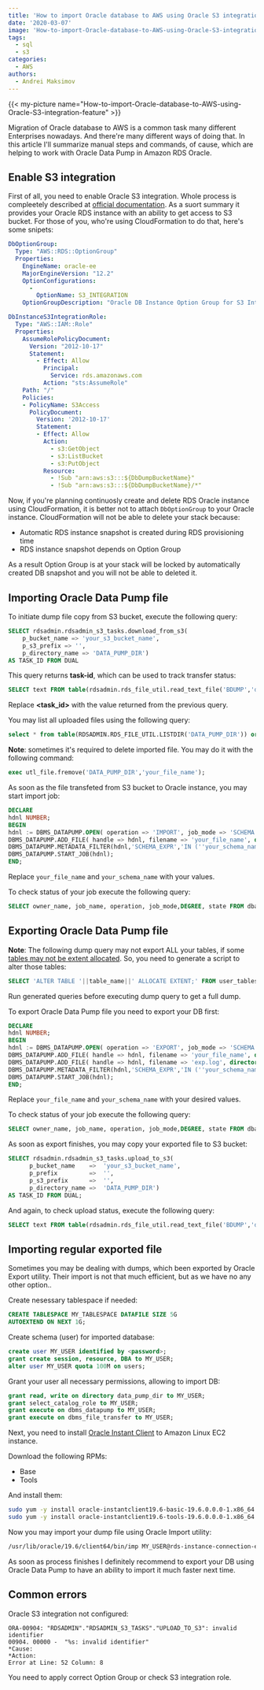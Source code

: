 ```yaml
---
title: 'How to import Oracle database to AWS using Oracle S3 integration feature'
date: '2020-03-07'
image: 'How-to-import-Oracle-database-to-AWS-using-Oracle-S3-integration-feature'
tags:
  - sql
  - s3
categories:
  - AWS
authors:
  - Andrei Maksimov
---
```


{{< my-picture name="How-to-import-Oracle-database-to-AWS-using-Oracle-S3-integration-feature" >}}

Migration of Oracle database to AWS is a common task many different Enterprises nowadays. And there're many different ways of doing that. In this article I'll summarize manual steps and commands, of cause, which are helping to work with Oracle Data Pump in Amazon RDS Oracle.

## Enable S3 integration

First of all, you need to enable Oracle S3 integration. Whole process is compleetely described at [official documentation](https://docs.aws.amazon.com/AmazonRDS/latest/UserGuide/oracle-s3-integration.html). As a suort summary it provides your Oracle RDS instance with an ability to get access to S3 bucket. For those of you, who're using CloudFormation to do that, here's some snipets:

```yaml
DbOptionGroup:
  Type: "AWS::RDS::OptionGroup"
  Properties: 
    EngineName: oracle-ee
    MajorEngineVersion: "12.2"
    OptionConfigurations: 
      -
        OptionName: S3_INTEGRATION
    OptionGroupDescription: "Oracle DB Instance Option Group for S3 Integration"

DbInstanceS3IntegrationRole:
  Type: "AWS::IAM::Role"
  Properties:
    AssumeRolePolicyDocument:
      Version: "2012-10-17"
      Statement:
        - Effect: Allow
          Principal:
            Service: rds.amazonaws.com
          Action: "sts:AssumeRole"
    Path: "/"
    Policies:
    - PolicyName: S3Access
      PolicyDocument:
        Version: '2012-10-17'
        Statement:
        - Effect: Allow
          Action:
            - s3:GetObject
            - s3:ListBucket
            - s3:PutObject
          Resource:
            - !Sub "arn:aws:s3:::${DbDumpBucketName}"
            - !Sub "arn:aws:s3:::${DbDumpBucketName}/*"
```

Now, if you're planning continuosly create and delete RDS Oracle instance using CloudFormation, it is better not to attach `DbOptionGroup` to your Oracle instance. CloudFormation will not be able to delete your stack because:
* Automatic RDS instance snapshot is created during RDS provisioning time
* RDS instance snapshot depends on Option Group

As a result Option Group is at your stack will be locked by automatically created DB snapshot and you will not be able to deleted it.

## Importing Oracle Data Pump file

To initiate dump file copy from S3 bucket, execute the following query:

```sql
SELECT rdsadmin.rdsadmin_s3_tasks.download_from_s3(
    p_bucket_name => 'your_s3_bucket_name',
    p_s3_prefix => '',
    p_directory_name => 'DATA_PUMP_DIR')
AS TASK_ID FROM DUAL
```

This query returns **task-id**, which can be used to track transfer status:

```sql
SELECT text FROM table(rdsadmin.rds_file_util.read_text_file('BDUMP','dbtask-<task_id>.log'))
```

Replace **<task_id>** with the value returned from the previous query.

You may list all uploaded files using the following query:

```sql
select * from table(RDSADMIN.RDS_FILE_UTIL.LISTDIR('DATA_PUMP_DIR')) order by filename
```

**Note**: sometimes it's required to delete imported file. You may do it with the following command:

```sql
exec utl_file.fremove('DATA_PUMP_DIR','your_file_name');
```

As soon as the file transfeted from S3 bucket to Oracle instance, you may start import job:

```sql
DECLARE
hdnl NUMBER;
BEGIN
hdnl := DBMS_DATAPUMP.OPEN( operation => 'IMPORT', job_mode => 'SCHEMA', job_name=>null);
DBMS_DATAPUMP.ADD_FILE( handle => hdnl, filename => 'your_file_name', directory => 'DATA_PUMP_DIR', filetype => dbms_datapump.ku$_file_type_dump_file);
DBMS_DATAPUMP.METADATA_FILTER(hdnl,'SCHEMA_EXPR','IN (''your_schema_name'')');
DBMS_DATAPUMP.START_JOB(hdnl);
END;
```

Replace `your_file_name` and `your_schema_name` with your values.

To check status of your job execute the following query:

```sql
SELECT owner_name, job_name, operation, job_mode,DEGREE, state FROM dba_datapump_jobs where state='EXECUTING'
```

## Exporting Oracle Data Pump file

**Note**: The following dump query may not export ALL your tables, if some [tables may not be extent allocated](https://stackoverflow.com/a/18925415). So, you need to generate a script to alter those tables:

```sql
SELECT 'ALTER TABLE '||table_name||' ALLOCATE EXTENT;' FROM user_tables WHERE segment_created = 'NO';
```

Run generated queries before executing dump query to get a full dump.

To export Oracle Data Pump file you need to export your DB first:

```sql
DECLARE
hdnl NUMBER;
BEGIN
hdnl := DBMS_DATAPUMP.OPEN( operation => 'EXPORT', job_mode => 'SCHEMA', job_name=>null);
DBMS_DATAPUMP.ADD_FILE( handle => hdnl, filename => 'your_file_name', directory => 'DATA_PUMP_DIR', filetype => dbms_datapump.ku$_file_type_dump_file);
DBMS_DATAPUMP.ADD_FILE( handle => hdnl, filename => 'exp.log', directory => 'DATA_PUMP_DIR', filetype => dbms_datapump.ku$_file_type_log_file);
DBMS_DATAPUMP.METADATA_FILTER(hdnl,'SCHEMA_EXPR','IN (''your_schema_name'')');
DBMS_DATAPUMP.START_JOB(hdnl);
END;
```

Replace `your_file_name` and `your_schema_name` with your desired values.

To check status of your job execute the following query:

```sql
SELECT owner_name, job_name, operation, job_mode,DEGREE, state FROM dba_datapump_jobs where state='EXECUTING'
```

As soon as export finishes, you may copy your exported file to S3 bucket:

```sql
SELECT rdsadmin.rdsadmin_s3_tasks.upload_to_s3(
      p_bucket_name    =>  'your_s3_bucket_name', 
      p_prefix         =>  '', 
      p_s3_prefix      =>  '', 
      p_directory_name =>  'DATA_PUMP_DIR') 
AS TASK_ID FROM DUAL;
```

And again, to check upload status, execute the following query:

```sql
SELECT text FROM table(rdsadmin.rds_file_util.read_text_file('BDUMP','dbtask-<task_id>.log'))
```

## Importing regular exported file

Sometimes you may be dealing with dumps, which been exported by Oracle Export utility. Their import is not that much efficient, but as we have no any other option..

Create nesessary tablespace if needed:

```sql
CREATE TABLESPACE MY_TABLESPACE DATAFILE SIZE 5G
AUTOEXTEND ON NEXT 1G;
```

Create schema (user) for imported database:

```sql
create user MY_USER identified by <password>;
grant create session, resource, DBA to MY_USER;
alter user MY_USER quota 100M on users;
```

Grant your user all necessary permissions, allowing to import DB:

```sql
grant read, write on directory data_pump_dir to MY_USER;
grant select_catalog_role to MY_USER;
grant execute on dbms_datapump to MY_USER;
grant execute on dbms_file_transfer to MY_USER;
```

Next, you need to install [Oracle Instant Client](https://www.oracle.com/database/technologies/instant-client/linux-x86-64-downloads.html) to Amazon Linux EC2 instance.

Download the following RPMs:

* Base
* Tools

And install them:

```sh
sudo yum -y install oracle-instantclient19.6-basic-19.6.0.0.0-1.x86_64.rpm
sudo yum -y install oracle-instantclient19.6-tools-19.6.0.0.0-1.x86_64.rpm
```

Now you may import your dump file using Oracle Import utility:

```sh
/usr/lib/oracle/19.6/client64/bin/imp MY_USER@rds-instance-connection-endpoint-url/ORCL FILE=/opt/my_exported_db.dmp FULL=y GRANTS=y
```

As soon as process finishes I definitely recommend to export your DB using Oracle Data Pump to have an ability to import it much faster next time.

## Common errors

Oracle S3 integration not configured:

```
ORA-00904: "RDSADMIN"."RDSADMIN_S3_TASKS"."UPLOAD_TO_S3": invalid identifier
00904. 00000 -  "%s: invalid identifier"
*Cause:    
*Action:
Error at Line: 52 Column: 8
```

You need to apply correct Option Group or check S3 integration role.
